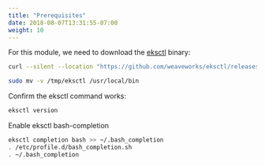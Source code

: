 ```yaml
---
title: "Prerequisites"
date: 2018-08-07T13:31:55-07:00
weight: 10
---
```


For this module, we need to download the [eksctl](https://eksctl.io/) binary:

```bash
curl --silent --location "https://github.com/weaveworks/eksctl/releases/latest/download/eksctl_$(uname -s)_amd64.tar.gz" | tar xz -C /tmp

sudo mv -v /tmp/eksctl /usr/local/bin
```

Confirm the eksctl command works:

```bash
eksctl version
```

Enable eksctl bash-completion

```bash
eksctl completion bash >> ~/.bash_completion
. /etc/profile.d/bash_completion.sh
. ~/.bash_completion
```

